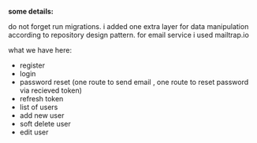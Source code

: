 <p align="left">
    <b> some details: </b>
</p>
<p align="left">
     do not forget run migrations.</ br>
     i added one extra layer for data manipulation according to repository design pattern. </ br>
     for email service i used mailtrap.io
</p>
<p align="left">
     what we have here: </br>
     <ul>
    <li> register </li>
    <li> login </li>
    <li> password reset (one route to send email , one route to reset password via recieved token) </li>
    <li> refresh token </li>
    <li> list of users </li>
    <li> add new user </li>
    <li> soft delete user </li>
    <li> edit user </li>  
    </ul>
</p>



